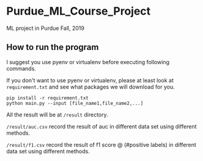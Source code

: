 # Purdue_ML_Course_Project
ML project in Purdue Fall, 2019

## How to run the program
I suggest you use pyenv or virtualenv before executing following commands.

If you don't want to use pyenv or virtualenv, please at least look at `requirement.txt` and see what packages we will download for you. 

```
pip install -r requirement.txt
python main.py --input [file_name1,file_name2,...]
```

All the result will be at `/result` directory.

`/result/auc.csv` record the result of auc in different data set using different methods.

`/result/f1.csv` record the result of f1 score @ (#positive labels) in different data set using different methods.
